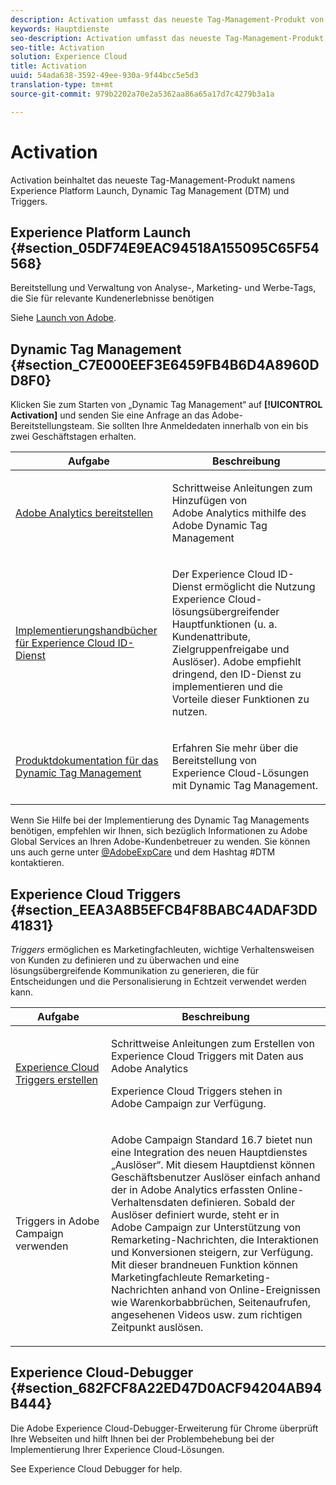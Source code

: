 ```yaml
---
description: Activation umfasst das neueste Tag-Management-Produkt von Experience Platform Launch. Dynamic Tag Management (DTM) und Triggers.
keywords: Hauptdienste
seo-description: Activation umfasst das neueste Tag-Management-Produkt von Experience Platform Launch. Dynamic Tag Management (DTM) und Triggers.
seo-title: Activation
solution: Experience Cloud
title: Activation
uuid: 54ada638-3592-49ee-930a-9f44bcc5e5d3
translation-type: tm+mt
source-git-commit: 979b2202a70e2a5362aa86a65a17d7c4279b3a1a

---
```



# Activation

Activation beinhaltet das neueste Tag-Management-Produkt namens Experience Platform Launch, Dynamic Tag Management (DTM) und Triggers.

## Experience Platform Launch {#section_05DF74E9EAC94518A155095C65F54568}

Bereitstellung und Verwaltung von Analyse-, Marketing- und Werbe-Tags, die Sie für relevante Kundenerlebnisse benötigen

Siehe [Launch von Adobe](https://marketing.adobe.com/resources/help/en_US/experience-cloud/launch/).

## Dynamic Tag Management {#section_C7E000EEF3E6459FB4B6D4A8960DD8F0}

Klicken Sie zum Starten von „Dynamic Tag Management“ auf **[!UICONTROL Activation]** und senden Sie eine Anfrage an das Adobe-Bereitstellungsteam. Sie sollten Ihre Anmeldedaten innerhalb von ein bis zwei Geschäftstagen erhalten.

<table id="table_3241FF7CA0B242BFAFC68362A62AA0C7"> 
 <thead> 
  <tr> 
   <th colname="col1" class="entry"> Aufgabe </th> 
   <th colname="col2" class="entry"> Beschreibung </th> 
  </tr> 
 </thead>
 <tbody> 
  <tr> 
   <td colname="col1"> <p> <a href="https://marketing.adobe.com/resources/help/en_US/analytics/getting-started/add-adobe-analytics-dtm-tool.html" format="html" scope="external"> Adobe Analytics bereitstellen </a> </p> </td> 
   <td colname="col2"> <p> Schrittweise Anleitungen zum Hinzufügen von Adobe Analytics mithilfe des Adobe Dynamic Tag Management </p> </td> 
  </tr> 
  <tr> 
   <td colname="col1"> <p> <a href="https://marketing.adobe.com/resources/help/en_US/mcvid/mcvid-implementation-guides.html" format="html" scope="external"> Implementierungshandbücher für Experience Cloud ID-Dienst </a> </p> </td> 
   <td colname="col2"> <p>Der Experience Cloud ID-Dienst ermöglicht die Nutzung Experience Cloud-lösungsübergreifender Hauptfunktionen (u. a. Kundenattribute, Zielgruppenfreigabe und Auslöser). Adobe empfiehlt dringend, den ID-Dienst zu implementieren und die Vorteile dieser Funktionen zu nutzen. </p> </td> 
  </tr> 
  <tr> 
   <td colname="col1"> <p> <a href="https://marketing.adobe.com/resources/help/en_US/dtm/" format="https" scope="external"> Produktdokumentation für das Dynamic Tag Management </a> </p> </td> 
   <td colname="col2"> <p>Erfahren Sie mehr über die Bereitstellung von Experience Cloud-Lösungen mit Dynamic Tag Management. </p> </td> 
  </tr> 
 </tbody> 
</table>

Wenn Sie Hilfe bei der Implementierung des Dynamic Tag Managements benötigen, empfehlen wir Ihnen, sich bezüglich Informationen zu Adobe Global Services an Ihren Adobe-Kundenbetreuer zu wenden. Sie können uns auch gerne unter [@AdobeExpCare](https://twitter.com/AdobeExpCare) und dem Hashtag #DTM kontaktieren.

## Experience Cloud Triggers {#section_EEA3A8B5EFCB4F8BABC4ADAF3DD41831}

*Triggers* ermöglichen es Marketingfachleuten, wichtige Verhaltensweisen von Kunden zu definieren und zu überwachen und eine lösungsübergreifende Kommunikation zu generieren, die für Entscheidungen und die Personalisierung in Echtzeit verwendet werden kann.

<table id="table_AF6842470172429EA97C9B02163BD0C3"> 
 <thead> 
  <tr> 
   <th colname="col1" class="entry"> Aufgabe </th> 
   <th colname="col2" class="entry"> Beschreibung </th> 
  </tr> 
 </thead>
 <tbody> 
  <tr> 
   <td colname="col1"> <p> <a href="../activation/triggers.md#concept_887B30241B3E4DB0A2553B2996E2D4FB" format="dita" scope="local"> Experience Cloud Triggers erstellen </a> </p> </td> 
   <td colname="col2"> <p> Schrittweise Anleitungen zum Erstellen von Experience Cloud Triggers mit Daten aus Adobe Analytics </p> <p>Experience Cloud Triggers stehen in Adobe Campaign zur Verfügung. </p> </td> 
  </tr> 
  <tr> 
   <td colname="col1"> <p>Triggers in Adobe Campaign verwenden </p> </td> 
   <td colname="col2"> <p> Adobe Campaign Standard 16.7 bietet nun eine Integration des neuen Hauptdienstes „Auslöser“. Mit diesem Hauptdienst können Geschäftsbenutzer Auslöser einfach anhand der in Adobe Analytics erfassten Online-Verhaltensdaten definieren. Sobald der Auslöser definiert wurde, steht er in Adobe Campaign zur Unterstützung von Remarketing-Nachrichten, die Interaktionen und Konversionen steigern, zur Verfügung. Mit dieser brandneuen Funktion können Marketingfachleute Remarketing-Nachrichten anhand von Online-Ereignissen wie Warenkorbabbrüchen, Seitenaufrufen, angesehenen Videos usw. zum richtigen Zeitpunkt auslösen. </p> </td> 
  </tr> 
 </tbody> 
</table>


## Experience Cloud-Debugger {#section_682FCF8A22ED47D0ACF94204AB94B444}

Die Adobe Experience Cloud-Debugger-Erweiterung für Chrome überprüft Ihre Webseiten und hilft Ihnen bei der Problembehebung bei der Implementierung Ihrer Experience Cloud-Lösungen.

See Experience Cloud Debugger for help.[](https://marketing.adobe.com/resources/help/en_US/experience-cloud-debugger/)
